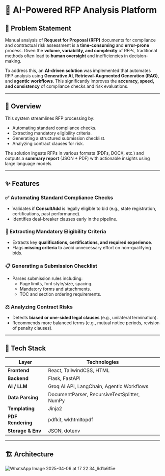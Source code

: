 # 🤖 AI-Powered RFP Analysis Platform

## 📌 Problem Statement

Manual analysis of **Request for Proposal (RFP)** documents for compliance and contractual risk assessment is a **time-consuming** and **error-prone** process. Given the **volume, variability, and complexity** of RFPs, traditional methods often lead to **human oversight** and inefficiencies in decision-making.

To address this, an **AI-driven solution** was implemented that automates RFP analysis using **Generative AI**, **Retrieval-Augmented Generation (RAG)**, and **agentic workflows**. This significantly improves the **accuracy, speed, and consistency** of compliance checks and risk evaluations.

---

## 📖 Overview

This system streamlines RFP processing by:
- Automating standard compliance checks.
- Extracting mandatory eligibility criteria.
- Generating a structured submission checklist.
- Analyzing contract clauses for risk.

The solution ingests RFPs in various formats (PDFs, DOCX, etc.) and outputs a **summary report** (JSON + PDF) with actionable insights using large language models.

---

## ✨ Features

### ✅ Automating Standard Compliance Checks
- Validates if **ConsultAdd** is legally eligible to bid (e.g., state registration, certifications, past performance).
- Identifies deal-breaker clauses early in the pipeline.

### 🧾 Extracting Mandatory Eligibility Criteria
- Extracts key **qualifications, certifications, and required experience**.
- Flags **missing criteria** to avoid unnecessary effort on non-qualifying bids.

### 📋 Generating a Submission Checklist
- Parses submission rules including:
  - Page limits, font style/size, spacing.
  - Mandatory forms and attachments.
  - TOC and section ordering requirements.

### ⚖️ Analyzing Contract Risks
- Detects **biased or one-sided legal clauses** (e.g., unilateral termination).
- Recommends more balanced terms (e.g., mutual notice periods, revision of penalty clauses).

---

## 🧰 Tech Stack

| Layer | Technologies |
|-------|--------------|
| **Frontend** | React, TailwindCSS, HTML |
| **Backend** | Flask, FastAPI |
| **AI / LLM** | Groq AI API, LangChain, Agentic Workflows |
| **Data Parsing** | DocumentParser, RecursiveTextSplitter, NumPy |
| **Templating** | Jinja2 |
| **PDF Rendering** | pdfkit, wkhtmltopdf |
| **Storage & Env** | JSON, dotenv |

---

## 🏗️ Architecture

![WhatsApp Image 2025-04-06 at 17 22 34_6d1a6f5e](https://github.com/user-attachments/assets/5cc44b47-4218-43e4-97af-68571f8a802d)
